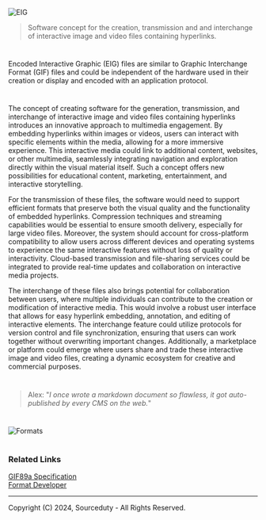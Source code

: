 ![EIG](https://github.com/sourceduty/Encoded_Interactive_Graphic_Format/assets/123030236/e05a9dec-3a9e-46db-9888-cc7069347725)

> Software concept for the creation, transmission and and interchange of interactive image and video files containing hyperlinks.

#

Encoded Interactive Graphic (EIG) files are similar to Graphic Interchange Format (GIF) files and could be independent of the hardware used in their creation or display and encoded with an application protocol.

#

The concept of creating software for the generation, transmission, and interchange of interactive image and video files containing hyperlinks introduces an innovative approach to multimedia engagement. By embedding hyperlinks within images or videos, users can interact with specific elements within the media, allowing for a more immersive experience. This interactive media could link to additional content, websites, or other multimedia, seamlessly integrating navigation and exploration directly within the visual material itself. Such a concept offers new possibilities for educational content, marketing, entertainment, and interactive storytelling.

For the transmission of these files, the software would need to support efficient formats that preserve both the visual quality and the functionality of embedded hyperlinks. Compression techniques and streaming capabilities would be essential to ensure smooth delivery, especially for large video files. Moreover, the system should account for cross-platform compatibility to allow users across different devices and operating systems to experience the same interactive features without loss of quality or interactivity. Cloud-based transmission and file-sharing services could be integrated to provide real-time updates and collaboration on interactive media projects.

The interchange of these files also brings potential for collaboration between users, where multiple individuals can contribute to the creation or modification of interactive media. This would involve a robust user interface that allows for easy hyperlink embedding, annotation, and editing of interactive elements. The interchange feature could utilize protocols for version control and file synchronization, ensuring that users can work together without overwriting important changes. Additionally, a marketplace or platform could emerge where users share and trade these interactive image and video files, creating a dynamic ecosystem for creative and commercial purposes.

#

> Alex: "*I once wrote a markdown document so flawless, it got auto-published by every CMS on the web.*"

#

![Formats](https://github.com/user-attachments/assets/5cb8aaac-5e6d-4964-a73d-66f347b92713)

#
### Related Links

[GIF89a Specification](https://www.w3.org/Graphics/GIF/spec-gif89a.txt)
<br>
[Format Developer](https://github.com/sourceduty/Format_Developer)

***
Copyright (C) 2024, Sourceduty - All Rights Reserved.
